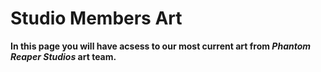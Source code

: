 # Studio Members Art
**In this page you will have acsess to our most current art from *Phantom Reaper Studios* art team.**
